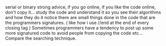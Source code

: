 
serial or binary
strong advice, if you go online, if you like the code online, don't copy it... study the code and understand it so you see their algorithms and how they do it
notice there are small things done in the code that are the programmers signatures. ( like how i use //end at the end of every closing tag )
Sometimes programmers have a tendency to post up some more signatured code to avoid people from copying the code etc...
Compare the searching technique.